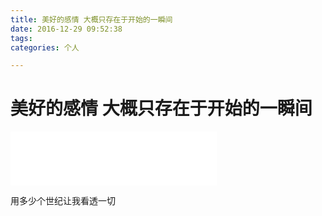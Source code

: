 ```yaml
---
title: 美好的感情 大概只存在于开始的一瞬间
date: 2016-12-29 09:52:38
tags: 
categories: 个人

---
```


# 美好的感情 大概只存在于开始的一瞬间

<iframe frameborder="no" border="0" marginwidth="0" marginheight="0" width=330 height=86 src="//music.163.com/outchain/player?type=2&id=64677&auto=1&height=66"></iframe>

用多少个世纪让我看透一切


